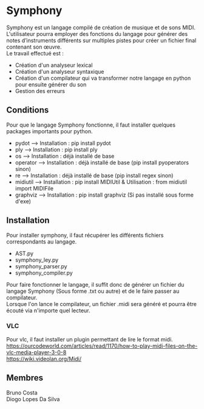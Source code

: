 # Symphony
Symphony est un langage compilé de création de musique et de sons MIDI.<br>
L'utilisateur pourra employer des fonctions du langage pour générer des notes d’instruments différents sur multiples pistes pour créer un fichier final contenant son œuvre.<br>
Le travail effectué est :<br>
- Création d'un analyseur lexical
- Création d'un analyseur syntaxique
- Création d'un compilateur qui va transformer notre langage en python pour ensuite générer du son
- Gestion des erreurs

## Conditions
Pour que le langage Symphony fonctionne, il faut installer quelques packages importants pour python.<br>
- pydot --> Installation : pip install pydot
- ply --> Installation : pip install ply
- os --> Installation : déjà installé de base
- operator --> Installation : déjà installé de base (pip install pyoperators sinon)
- re --> Installation : déjà installé de base (pip install regex sinon)
- midiutil --> Installation : pip install MIDIUtil & Utilisation : from midiutil import MIDIFile
- graphviz --> Installation : pip install graphviz (Si pas installé sous forme d'exe)

## Installation
Pour installer symphony, il faut récupérer les différents fichiers correspondants au langage.<br>
- AST.py
- symphony_ley.py
- symphony_parser.py
- symphony_compiler.py

Pour faire fonctionner le langage, il suffit donc de générer un fichier du langage Symphony (Sous forme .txt ou autre) et de le faire passer au compilateur.<br>
Lorsque l'on lance le compilateur, un fichier .midi sera généré et pourra être écouté via n'importe quel lecteur.<br>

### VLC
Pour vlc, il faut installer un plugin permettant de lire le format midi.<br>
https://ourcodeworld.com/articles/read/1170/how-to-play-midi-files-on-the-vlc-media-player-3-0-8<br>
https://wiki.videolan.org/Midi/<br>

## Membres
Bruno Costa<br>
Diogo Lopes Da Silva
